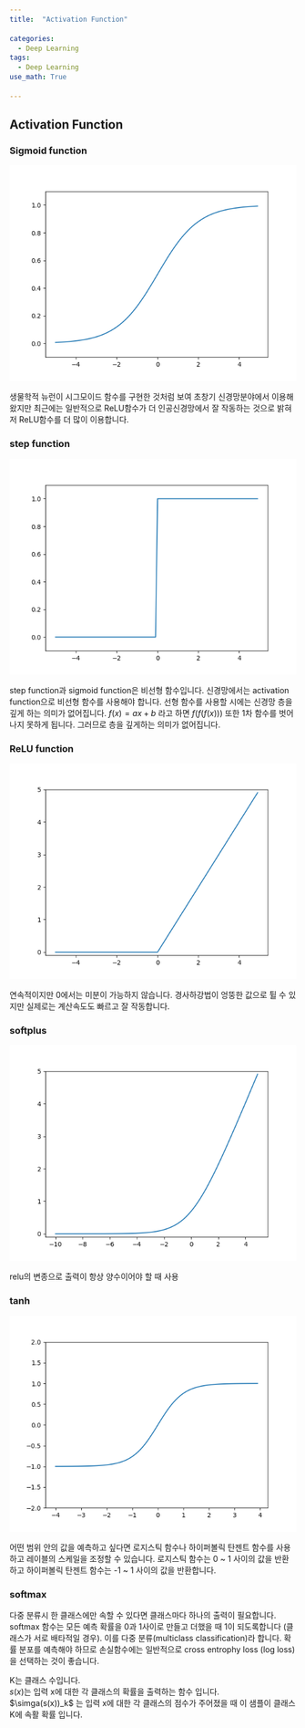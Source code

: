 ```yaml
---
title:  "Activation Function"

categories:
  - Deep Learning 
tags:
  - Deep Learning 
use_math: True 

---
```


## Activation Function

### Sigmoid function

![sigmoid](/assets/images/sigmoid.png)

생물학적 뉴런이 시그모이드 함수를 구현한 것처럼 보여 초창기 신경망분야에서 이용해 왔지만 최근에는 
일반적으로 ReLU함수가 더 인공신경망에서 잘 작동하는 것으로 밝혀저 ReLU함수를 더 많이 이용합니다.
### step function

![step function](/assets/images/step_function.png)

step function과 sigmoid function은 비선형 함수입니다. 신경망에서는 activation function으로 비선형 함수를 사용해야 합니다. 선형 함수를 사용할 시에는 신경망 층을 깊게 하는
의미가 없어집니다. $f(x) = ax+b$ 라고 하면 $f(f(f(x)))$ 또한 1차 함수를 벗어나지 못하게 됩니다. 그러므로 층을 깊게하는 의미가 없어집니다.

### ReLU function

![ReLU function](/assets/images/relu.png)

연속적이지만 0에서는 미분이 가능하지 않습니다.
경사하강법이 엉뚱한 값으로 튈 수 있지만 실제로는 계산속도도 빠르고 잘 작동합니다.

### softplus

![softplus function](/assets/images/softplus.png)

relu의 변종으로 출력이 항상 양수이어야 할 때 사용

### tanh

![tanh](/assets/images/tanh.png)

어떤 범위 안의 값을 예측하고 싶다면 로지스틱 함수나 하이퍼볼릭 탄젠트 함수를 사용하고 
레이블의 스케일을 조정할 수 있습니다. 로지스틱 함수는 0 ~ 1 사이의 값을 반환하고 하이퍼볼릭 탄젠트 함수는 
-1 ~ 1 사이의 값을 반환합니다.

### softmax

다중 분류시 한 클래스에만 속할 수 있다면 클래스마다 하나의 출력이 필요합니다.
softmax 함수는 모든 예측 확률을 0과 1사이로 만들고 더했을 때 1이 되도록합니다
(클래스가 서로 배타적일 경우). 이를 다중 분류(multiclass classification)라 합니다.
확률 분포를 예측해야 하므로 손실함수에는 일반적으로 cross entrophy loss (log loss)을 선택하는 것이 좋습니다.



K는 클래스 수입니다.\
$s(x)$는 입력 x에 대한 각 클래스의 확률을 출력하는 함수 입니다.\
$\simga(s(x))_k$ 는 입력 x에 대한 각 클래스의 점수가 주어졌을 때 이 샘플이 클래스 K에 속활 확률 입니다.
